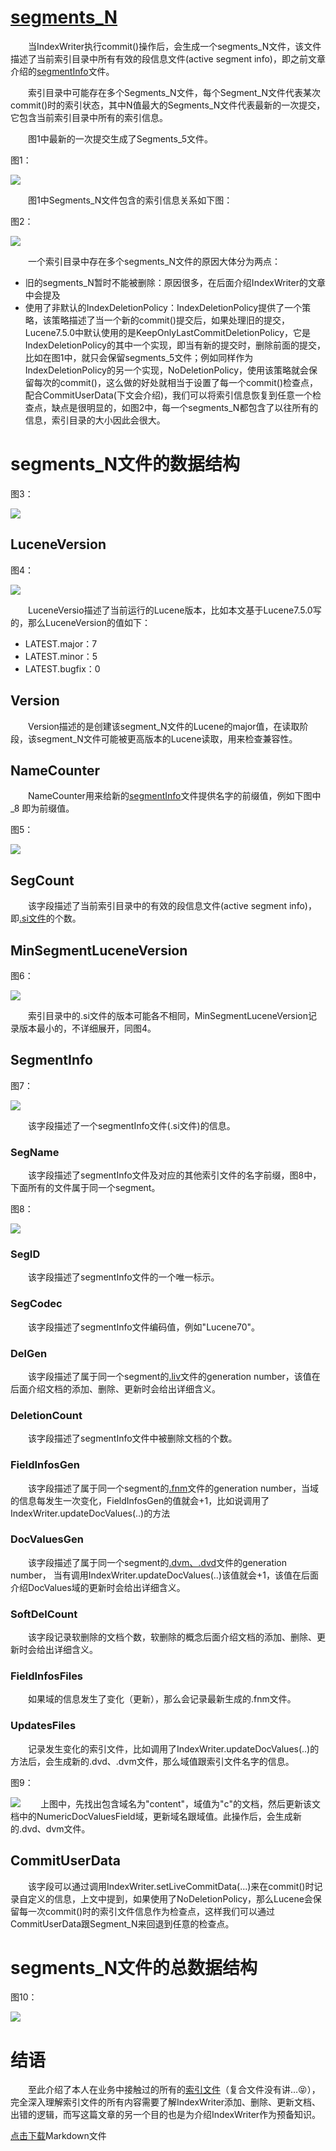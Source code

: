 # [segments_N](https://www.amazingkoala.com.cn/Lucene/suoyinwenjian/)
&emsp;&emsp;当IndexWriter执行commit()操作后，会生成一个segments_N文件，该文件描述了当前索引目录中所有有效的段信息文件(active segment info)，即之前文章介绍的[segmentInfo](https://www.amazingkoala.com.cn/Lucene/suoyinwenjian/2019/0605/63.html)文件。

&emsp;&emsp;索引目录中可能存在多个Segments_N文件，每个Segment_N文件代表某次commit()时的索引状态，其中N值最大的Segments_N文件代表最新的一次提交，它包含当前索引目录中所有的索引信息。

&emsp;&emsp;图1中最新的一次提交生成了Segments_5文件。

图1：

<img src="segments_N-image/1.png">

&emsp;&emsp;图1中Segments_N文件包含的索引信息关系如下图：

图2：

<img src="segments_N-image/2.png">

&emsp;&emsp;一个索引目录中存在多个segments_N文件的原因大体分为两点：

- 旧的segments_N暂时不能被删除：原因很多，在后面介绍IndexWriter的文章中会提及
- 使用了非默认的IndexDeletionPolicy：IndexDeletionPolicy提供了一个策略，该策略描述了当一个新的commit()提交后，如果处理旧的提交，Lucene7.5.0中默认使用的是KeepOnlyLastCommitDeletionPolicy，它是IndexDeletionPolicy的其中一个实现，即当有新的提交时，删除前面的提交，比如在图1中，就只会保留segments_5文件；例如同样作为IndexDeletionPolicy的另一个实现，NoDeletionPolicy，使用该策略就会保留每次的commit()，这么做的好处就相当于设置了每一个commit()检查点，配合CommitUserData(下文会介绍)，我们可以将索引信息恢复到任意一个检查点，缺点是很明显的，如图2中，每一个segments_N都包含了以往所有的信息，索引目录的大小因此会很大。

# segments_N文件的数据结构
图3：

<img src="segments_N-image/3.png">

## LuceneVersion
图4：

<img src="segments_N-image/4.png">

&emsp;&emsp;LuceneVersio描述了当前运行的Lucene版本，比如本文基于Lucene7.5.0写的，那么LuceneVersion的值如下：

- LATEST.major：7
- LATEST.minor：5
- LATEST.bugfix：0

## Version
&emsp;&emsp;Version描述的是创建该segment_N文件的Lucene的major值，在读取阶段，该segment_N文件可能被更高版本的Lucene读取，用来检查兼容性。

## NameCounter
&emsp;&emsp;NameCounter用来给新的[segmentInfo](https://www.amazingkoala.com.cn/Lucene/suoyinwenjian/2019/0605/63.html)文件提供名字的前缀值，例如下图中 _8 即为前缀值。

图5：

<img src="segments_N-image/5.png">

## SegCount
&emsp;&emsp;该字段描述了当前索引目录中的有效的段信息文件(active segment info)，即[.si文件](https://www.amazingkoala.com.cn/Lucene/suoyinwenjian/2019/0605/63.html)的个数。

## MinSegmentLuceneVersion
图6：

<img src="segments_N-image/6.png">

&emsp;&emsp;索引目录中的.si文件的版本可能各不相同，MinSegmentLuceneVersion记录版本最小的，不详细展开，同图4。

## SegmentInfo
图7：

<img src="segments_N-image/7.png">

&emsp;&emsp;该字段描述了一个segmentInfo文件(.si文件)的信息。

### SegName
&emsp;&emsp;该字段描述了segmentInfo文件及对应的其他索引文件的名字前缀，图8中，下面所有的文件属于同一个segment。

图8：

<img src="segments_N-image/8.png">

### SegID
&emsp;&emsp;该字段描述了segmentInfo文件的一个唯一标示。

### SegCodec
&emsp;&emsp;该字段描述了segmentInfo文件编码值，例如"Lucene70"。

### DelGen
&emsp;&emsp;该字段描述了属于同一个segment的[.liv](https://www.amazingkoala.com.cn/Lucene/suoyinwenjian/2019/0425/54.html)文件的generation number，该值在后面介绍文档的添加、删除、更新时会给出详细含义。

### DeletionCount
&emsp;&emsp;该字段描述了segmentInfo文件中被删除文档的个数。

### FieldInfosGen
&emsp;&emsp;该字段描述了属于同一个segment的[.fnm](https://www.amazingkoala.com.cn/Lucene/suoyinwenjian/2019/0606/64.html)文件的generation number，当域的信息每发生一次变化，FieldInfosGen的值就会+1，比如说调用了IndexWriter.updateDocValues(..)的方法

### DocValuesGen
&emsp;&emsp;该字段描述了属于同一个segment的[.dvm、.dvd](https://www.amazingkoala.com.cn/Lucene/DocValues/2019/0218/33.html)文件的generation number， 当有调用IndexWriter.updateDocValues(..)该值就会+1，该值在后面介绍DocValues域的更新时会给出详细含义。

### SoftDelCount
&emsp;&emsp;该字段记录软删除的文档个数，软删除的概念后面介绍文档的添加、删除、更新时会给出详细含义。

### FieldInfosFiles
&emsp;&emsp;如果域的信息发生了变化（更新），那么会记录最新生成的.fnm文件。

### UpdatesFiles
&emsp;&emsp;记录发生变化的索引文件，比如调用了IndexWriter.updateDocValues(..)的方法后，会生成新的.dvd、.dvm文件，那么域值跟索引文件名字的信息。

图9：

<img src="segments_N-image/9.png">
&emsp;&emsp;上图中，先找出包含域名为"content"，域值为"c"的文档，然后更新该文档中的NumericDocValuesField域，更新域名跟域值。此操作后，会生成新的.dvd、dvm文件。

## CommitUserData
&emsp;&emsp;该字段可以通过调用IndexWriter.setLiveCommitData(...)来在commit()时记录自定义的信息，上文中提到，如果使用了NoDeletionPolicy，那么Lucene会保留每一次commit()时的索引文件信息作为检查点，这样我们可以通过CommitUserData跟Segment_N来回退到任意的检查点。

# segments_N文件的总数据结构
图10：

<img src="segments_N-image/10.png">

# 结语
&emsp;&emsp;至此介绍了本人在业务中接触过的所有的[索引文件](https://www.amazingkoala.com.cn/Lucene/suoyinwenjian/)（复合文件没有讲…😝），完全深入理解索引文件的所有内容需要了解IndexWriter添加、删除、更新文档、出错的逻辑，而写这篇文章的另一个目的也是为介绍IndexWriter作为预备知识。

[点击下载](http://www.amazingkoala.com.cn/attachment/Lucene/索引文件/segments_N.zip)Markdown文件






